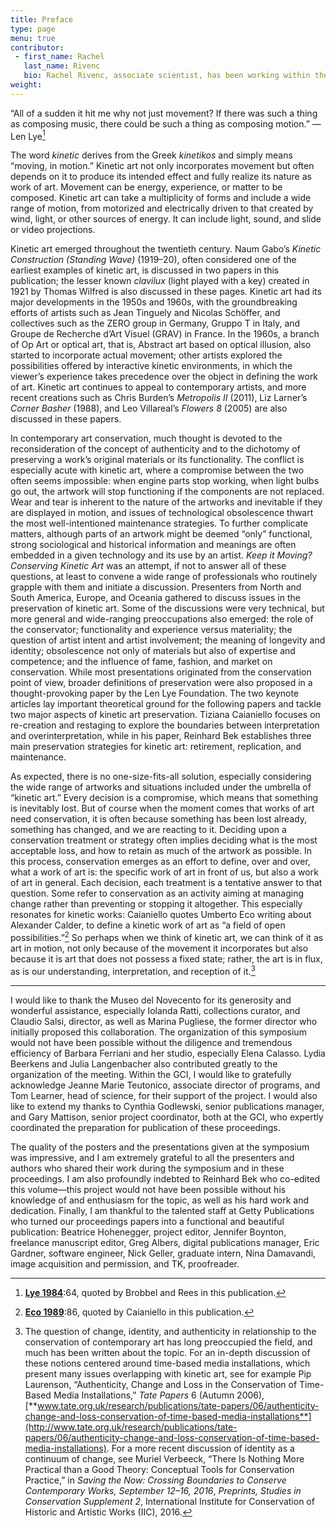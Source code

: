```yaml
---
title: Preface
type: page
menu: true
contributor:
 - first_name: Rachel
   last_name: Rivenc
   bio: Rachel Rivenc, associate scientist, has been working within the Modern and Contemporary Art Research Initiative at the Getty Conservation Institute since 2006. She studies the diverse materials and techniques used by contemporary artists, and their conservation. She is also coordinator for the Modern Materials and Contemporary Art working group of ICOM–CC. Rivenc holds an MA in paintings conservation from the Université Paris 1 Panthéon-Sorbonne and received a PhD in history from the Université de Versailles Saint-Quentin-en-Yvelines. She recently published the book *Made in Los Angeles. Materials, Processes, and the Birth of West Coast Minimalism*.
weight:
---
```


“All of a sudden it hit me why not just movement? If there was such a thing as composing music, there could be such a thing as composing motion.” —Len Lye[^1]

The word *kinetic* derives from the Greek *kinetikos* and simply means “moving, in motion.” Kinetic art not only incorporates movement but often depends on it to produce its intended effect and fully realize its nature as work of art. Movement can be energy, experience, or matter to be composed. Kinetic art can take a multiplicity of forms and include a wide range of motion, from motorized and electrically driven to that created by wind, light, or other sources of energy. It can include light, sound, and slide or video projections.

Kinetic art emerged throughout the twentieth century. Naum Gabo’s *Kinetic Construction (Standing Wave)* (1919–20), often considered one of the earliest examples of kinetic art, is discussed in two papers in this publication; the lesser known *clavilux* (light played with a key) created in 1921 by Thomas Wilfred is also discussed in these pages. Kinetic art had its major developments in the 1950s and 1960s, with the groundbreaking efforts of artists such as Jean Tinguely and Nicolas Schöffer, and collectives such as the ZERO group in Germany, Gruppo T in Italy, and Groupe de Recherche d’Art Visuel (GRAV) in France. In the 1960s, a branch of Op Art or optical art, that is, Abstract art based on optical illusion, also started to incorporate actual movement; other artists explored the possibilities offered by interactive kinetic environments, in which the viewer’s experience takes precedence over the object in defining the work of art. Kinetic art continues to appeal to contemporary artists, and more recent creations such as Chris Burden’s *Metropolis II* (2011), Liz Larner’s *Corner Basher* (1988), and Leo Villareal’s *Flowers 8* (2005) are also discussed in these papers.

In contemporary art conservation, much thought is devoted to the reconsideration of the concept of authenticity and to the dichotomy of preserving a work’s original materials or its functionality. The conflict is especially acute with kinetic art, where a compromise between the two often seems impossible: when engine parts stop working, when light bulbs go out, the artwork will stop functioning if the components are not replaced. Wear and tear is inherent to the nature of the artworks and inevitable if they are displayed in motion, and issues of technological obsolescence thwart the most well-intentioned maintenance strategies. To further complicate matters, although parts of an artwork might be deemed “only” functional, strong sociological and historical information and meanings are often embedded in a given technology and its use by an artist. *Keep it Moving? Conserving Kinetic Art* was an attempt, if not to answer all of these questions, at least to convene a wide range of professionals who routinely grapple with them and initiate a discussion. Presenters from North and South America, Europe, and Oceania gathered to discuss issues in the preservation of kinetic art. Some of the discussions were very technical, but more general and wide-ranging preoccupations also emerged: the role of the conservator; functionality and experience versus materiality; the question of artist intent and artist involvement; the meaning of longevity and identity; obsolescence not only of materials but also of expertise and competence; and the influence of fame, fashion, and market on conservation. While most presentations originated from the conservation point of view, broader definitions of preservation were also proposed in a thought-provoking paper by the Len Lye Foundation. The two keynote articles lay important theoretical ground for the following papers and tackle two major aspects of kinetic art preservation. Tiziana Caianiello focuses on re-creation and restaging to explore the boundaries between interpretation and overinterpretation, while in his paper, Reinhard Bek establishes three main preservation strategies for kinetic art: retirement, replication, and maintenance.

As expected, there is no one-size-fits-all solution, especially considering the wide range of artworks and situations included under the umbrella of “kinetic art.” Every decision is a compromise, which means that something is inevitably lost. But of course when the moment comes that works of art need conservation, it is often because something has been lost already, something has changed, and we are reacting to it. Deciding upon a conservation treatment or strategy often implies deciding what is the most acceptable loss, and how to retain as much of the artwork as possible. In this process, conservation emerges as an effort to define, over and over, what a work of art is: the specific work of art in front of us, but also a work of art in general. Each decision, each treatment is a tentative answer to that question. Some refer to conservation as an activity aiming at managing change rather than preventing or stopping it altogether. This especially resonates for kinetic works: Caianiello quotes Umberto Eco writing about Alexander Calder, to define a kinetic work of art as “a field of open possibilities.”[^2] So perhaps when we think of kinetic art, we can think of it as art in motion, not only because of the movement it incorporates but also because it is art that does not possess a fixed state; rather, the art is in flux, as is our understanding, interpretation, and reception of it.[^3]

---

I would like to thank the Museo del Novecento for its generosity and wonderful assistance, especially Iolanda Ratti, collections curator, and Claudio Salsi, director, as well as Marina Pugliese, the former director who initially proposed this collaboration. The organization of this symposium would not have been possible without the diligence and tremendous efficiency of Barbara Ferriani and her studio, especially Elena Calasso. Lydia Beerkens and Julia Langenbacher also contributed greatly to the organization of the meeting. Within the GCI, I would like to gratefully acknowledge Jeanne Marie Teutonico, associate director of programs, and Tom Learner, head of science, for their support of the project. I would also like to extend my thanks to Cynthia Godlewski, senior publications manager, and Gary Mattison, senior project coordinator, both at the GCI, who expertly coordinated the preparation for publication of these proceedings.

The quality of the posters and the presentations given at the symposium was impressive, and I am extremely grateful to all the presenters and authors who shared their work during the symposium and in these proceedings. I am also profoundly indebted to Reinhard Bek who co-edited this volume—this project would not have been possible without his knowledge of and enthusiasm for the topic, as well as his hard work and dedication. Finally, I am thankful to the talented staff at Getty Publications who turned our proceedings papers into a functional and beautiful publication: Beatrice Hohenegger, project editor, Jennifer Boynton, freelance manuscript editor, Greg Albers, digital publications manager, Eric Gardner, software engineer, Nick Geller, graduate intern, Nina Damavandi, image acquisition and permission, and TK, proofreader.

[^1]: [**Lye 1984**](#bib):64, quoted by Brobbel and Rees in this publication.

[^2]: [**Eco 1989**](#bib):86, quoted by Caianiello in this publication.

[^3]: The question of change, identity, and authenticity in relationship to the conservation of contemporary art has long preoccupied the field, and much has been written about the topic. For an in-depth discussion of these notions centered around time-based media installations, which present many issues overlapping with kinetic art, see for example Pip Laurenson, “Authenticity, Change and Loss in the Conservation of Time-Based Media Installations,” *Tate Papers* 6 (Autumn 2006), [**www.tate.org.uk/research/publications/tate-papers/06/authenticity-change-and-loss-conservation-of-time-based-media-installations**](http://www.tate.org.uk/research/publications/tate-papers/06/authenticity-change-and-loss-conservation-of-time-based-media-installations). For a more recent discussion of identity as a continuum of change, see Muriel Verbeeck, “There Is Nothing More Practical than a Good Theory: Conceptual Tools for Conservation Practice,” in *Saving the Now: Crossing Boundaries to Conserve Contemporary Works, September 12–16, 2016*, *Preprints, Studies in Conservation Supplement 2*, International Institute for Conservation of Historic and Artistic Works (IIC), 2016.
